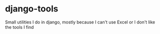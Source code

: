 django-tools
============

Small utilities I do in django, mostly because I can't use Excel or I don't like the tools I find
